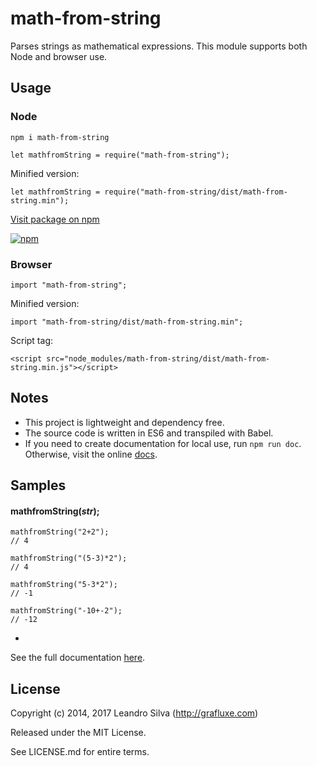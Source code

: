# math-from-string

Parses strings as mathematical expressions. This module supports both Node and browser use.

## Usage

### Node

`npm i math-from-string`

```
let mathfromString = require("math-from-string");
```

Minified version:

```
let mathfromString = require("math-from-string/dist/math-from-string.min");
```

[Visit package on npm](https://www.npmjs.com/package/math-from-string)

[![npm](https://nodei.co/npm/math-from-string.png)](https://www.npmjs.com/package/math-from-string)

### Browser

```
import "math-from-string";
```

Minified version:

```
import "math-from-string/dist/math-from-string.min";
```

Script tag:

```
<script src="node_modules/math-from-string/dist/math-from-string.min.js"></script>
```

## Notes

- This project is lightweight and dependency free.
- The source code is written in ES6 and transpiled with Babel.
- If you need to create documentation for local use, run `npm run doc`. Otherwise, visit the online [docs](http://grafluxe.com/o/doc/math-from-string/math-from-string.html).

## Samples

#### mathfromString(*str*);

```
mathfromString("2+2");
// 4

mathfromString("(5-3)*2");
// 4

mathfromString("5-3*2");
// -1

mathfromString("-10+-2");
// -12
```
-

See the full documentation [here](http://grafluxe.com/o/doc/math-from-string/math-from-string.html).

## License

Copyright (c) 2014, 2017 Leandro Silva (http://grafluxe.com)

Released under the MIT License.

See LICENSE.md for entire terms.

